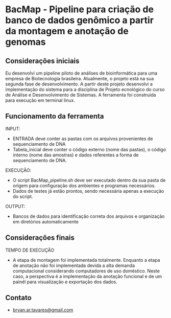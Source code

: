 # BacMap - Pipeline para criação de banco de dados genômico a partir da montagem e anotação de genomas 

## Considerações iniciais

Eu desenvolvi um pipeline piloto de análises de bioinformática para uma empresa de Biotecnologia brasileira. Atualmente, o projeto está na sua segunda fase de desenvolvimento. A partir deste projeto desenvolvi a implementação do sistema para a disciplina de Projeto ecnológico do curso de Análise e Desenvolvimento de Sistemas. A ferramenta foi construida para execução em terminal linux.

## Funcionamento da ferramenta

INPUT:
- ENTRADA deve conter as pastas com os arquivos provenientes de sequenciamento de DNA
- Tabela_inicial deve conter o código externo (nome das pastas), o código interno (nome das amostras) e dados referentes a forma de sequenciamento de DNA.

EXECUÇÃO:
- O script BacMap_pipeline.sh deve ser executado dentro da sua pasta de origem para configuração dos ambientes e programas necessários.
- Dados de testes já estão prontos, sendo necessária apenas a execução do script.

OUTPUT:
- Bancos de dados para identificação correta dos arquivos e organização em diretórios automaticamente

## Considerações finais

TEMPO DE EXECUÇÃO
- A etapa de montagem foi implementada totalmente. Enquanto a etapa de anotação não foi implementada devida a alta demanda computacional considerando computadores de uso doméstico. Neste caso, a perspectiva é a implementação da anotação funcional e de um painél para visualização e exportação dos dados.

## Contato
- bryan.ar.tavares@gmail.com